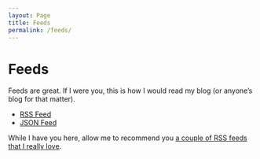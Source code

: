 ```yaml
---
layout: Page
title: Feeds
permalink: /feeds/
---
```


# Feeds

Feeds are great. If I were you, this is how I would read my blog (or anyone’s blog for that matter).

- [RSS Feed](../feed.xml)
- [JSON Feed](../feed.json)

While I have you here, allow me to recommend you [a couple of RSS feeds that I really love](/2019/i-love-rss/).

